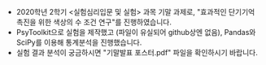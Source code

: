 * 2020학년 2학기 <실험심리입문 및 실험> 과목 기말 과제로, "효과적인 단기기억 촉진을 위한 색상의 수 조건 연구"를 진행하였습니다.
* PsyToolkit으로 실험을 제작했고 (파일이 유실되어 github상엔 없음), Pandas와 SciPy를 이용해 통계분석을 진행했습니다.
* 실험 결과 분석이 궁금하시면 "기말발표 포스터.pdf" 파일을 확인하시기 바랍니다.
